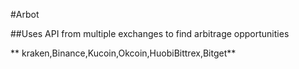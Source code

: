 #Arbot

##Uses API from multiple exchanges to find arbitrage opportunities

** kraken,Binance,Kucoin,Okcoin,HuobiBittrex,Bitget**
